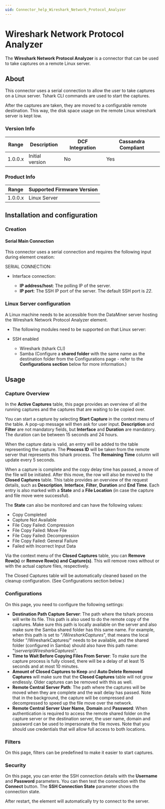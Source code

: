 ```yaml
---
uid: Connector_help_Wireshark_Network_Protocol_Analyzer
---
```


# Wireshark Network Protocol Analyzer

The **Wireshark Network Protocol Analyzer** is a connector that can be used to take captures on a remote Linux server.

## About

This connector uses a serial connection to allow the user to take captures on a Linux server. Tshark CLI commands are used to start the captures.

After the captures are taken, they are moved to a configurable remote destination. This way, the disk space usage on the remote Linux wireshark server is kept low.

### Version Info

| **Range** | **Description** | **DCF Integration** | **Cassandra Compliant** |
|------------------|-----------------|---------------------|-------------------------|
| 1.0.0.x          | Initial version | No                  | Yes                     |

### Product Info

| Range | Supported Firmware Version |
|------------------|-----------------------------|
| 1.0.0.x          | Linux Server                |

## Installation and configuration

### Creation

#### Serial Main Connection

This connector uses a serial connection and requires the following input during element creation:

SERIAL CONNECTION:

- Interface connection:

  - **IP address/host**: The polling IP of the server.
  - **IP port**: The SSH IP port of the server. The default SSH port is *22*.

### Linux Server configuration

A Linux machine needs to be accessible from the DataMiner server hosting the Wireshark Network Protocol Analyzer element.

- The following modules need to be supported on that Linux server:

- SSH enabled
  - Wireshark (tshark CLI)
  - Samba (Configure a **shared folder** with the same name as the destination folder from the Configurations page - refer to the **Configurations section** below for more information.)

## Usage

### Capture Overview

In the **Active Captures** table, this page provides an overview of all the running captures and the captures that are waiting to be copied over.

You can start a capture by selecting **Start Capture** in the context menu of the table. A pop-up message will then ask for user input. **Description** and **Filter** are not mandatory fields, but **Interface** and **Duration** are mandatory. The duration can be between 15 seconds and 24 hours.

When the capture data is valid, an entry will be added to the table representing the capture. The **Process ID** will be taken from the remote server that represents this tshark process. The **Remaining Time** column will update every 5 seconds.

When a capture is complete and the copy delay time has passed, a move of the file will be initiated. After this move, the row will also be moved to the **Closed Captures** table. This table provides an overview of the request details, such as **Description**, **Interface**, **Filter**, **Duration** and **End Time**. Each entry is also marked with a **State** and a **File Location** (in case the capture and file move were successful).

The **State** can also be monitored and can have the following values:

- Copy Completed
- Capture Not Available
- File Copy Failed: Compression
- File Copy Failed: Move File
- File Copy Failed: Decompression
- File Copy Failed: General Failure
- Failed with Incorrect Input Data

Via the context menu of the **Closed Captures** table, you can **Remove Row(s)** or **Remove Row(s) and Capture(s)**. This will remove rows without or with the actual capture files, respectively.

The Closed Captures table will be automatically cleaned based on the cleanup configuration. (See Configurations section below.)

### Configurations

On this page, you need to configure the following settings:

- **Destination Path Capture Server**: The path where the tshark process will write its file. This path is also used to do the remote copy of the captures. Make sure this path is locally available on the server and also make sure the Samba shared folder has this same name.
  For example, when this path is set to "*/WiresharkCaptures*", that means the local folder "/WiresharkCaptures/" needs to be available, and the shared folder (configured in Samba) should also have this path name: "*\\serverip\WiresharkCaptures\\*".
- **Time to Wait Before Copying Files From Server**: To make sure the capture process is fully closed, there will be a delay of at least 15 seconds and at most 10 minutes.
- **Amount of Closed Captures to Keep** and **Auto Delete Removed Captures** will make sure that the **Closed Captures** table will not grow endlessly. Older captures can be removed with this as well.
- **Remote Central Server Path**: The path where the captures will be moved when they are complete and the wait delay has passed. Note that in the background, the capture will be compressed and decompressed to speed up the file move over the network.
- **Remote Central Server User Name**, **Domain** and **Password**: When authentication is required to access the remote shared folder on the capture server or the destination server, the user name, domain and password can be used to impersonate the file moves. Note that you should use credentials that will allow full access to both locations.

### Filters

On this page, filters can be predefined to make it easier to start captures.

### Security

On this page, you can enter the SSH connection details with the **Username** and **Password** parameters. You can then test the connection with the **Connect** button. The **SSH Connection State** parameter shows the connection state.

After restart, the element will automatically try to connect to the server.
